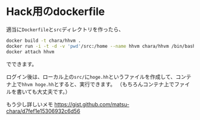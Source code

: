 # Hack用のdockerfile

適当に`Dockerfile`と`src`ディレクトリを作ったら、

```sh
docker build -t chara/hhvm .
docker run -i -t -d -v 'pwd'/src:/home --name hhvm chara/hhvm /bin/bash
docker attach hhvm
```

でできます。

ログイン後は、ローカル上の`src/`に`hoge.hh`というファイルを作成して、コンテナ上で`hhvm hoge.hh`とすると、実行できます。
（もちろんコンテナ上でファイルを書いても大丈夫です。）

もう少し詳しいメモ
https://gist.github.com/matsu-chara/d7fef1e15306932c6d56
